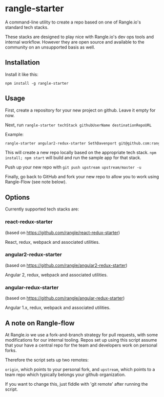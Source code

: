 # rangle-starter

A command-line utility to create a repo based on one of Rangle.io's standard tech stacks.

These stacks are designed to play nice with Rangle.io's dev ops tools and internal
workflow. However they are open source and available to the community on an
unsupported basis as well.

## Installation

Install it like this:

```
npm install -g rangle-starter
```

## Usage

First, create a repository for your new project on github. Leave it empty for
now.

Next, run `rangle-starter techStack githubUserName destinationRepoURL`

Example:

```sh
rangle-starter angular2-redux-starter SethDavenport git@github.com:rangle/my-awesome-project.git
```

This will create a new repo locally based on the appropriate tech stack.
`npm install; npm start` will build and run the sample app for that stack.

Push up your new repo with `git push upstream upstream/master -u`

Finally, go back to GitHub and fork your new repo to allow you to work using
Rangle-Flow (see note below).

## Options

Currently supported tech stacks are:

### react-redux-starter
(based on https://github.com/rangle/react-redux-starter)

React, redux, webpack and associated utilities.

### angular2-redux-starter

(based on https://github.com/rangle/angular2-redux-starter)

Angular 2, redux, webpack and associated utilities.

### angular-redux-starter

(based on https://github.com/rangle/angular-redux-starter)

Angular 1.x, redux, webpack and associated utilities.

## A note on Rangle-flow

At Rangle.io we use a fork-and-branch strategy for pull requests, with some
modifications for our internal tooling.  Repos set up using this script assume
that your have a central repo for the team and developers work on personal forks.

Therefore the script sets up two remotes:

`origin`, which points to your personal fork, and `upstream`, which points to
a team repo which typically belongs your github organization.

If you want to change this, just fiddle with 'git remote' after running the
script.
